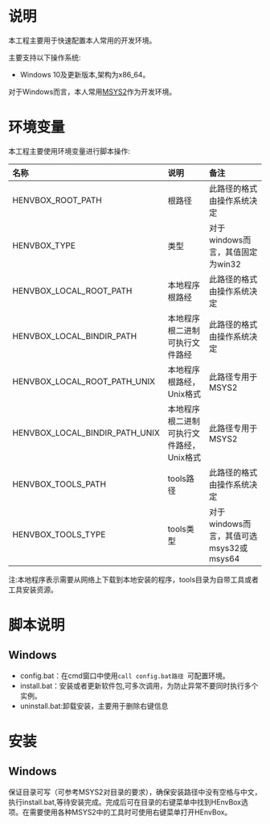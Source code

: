 # 说明

本工程主要用于快速配置本人常用的开发环境。

主要支持以下操作系统:

- Windows 10及更新版本,架构为x86_64。

对于Windows而言，本人常用[MSYS2](https://www.msys2.org/)作为开发环境。

# 环境变量

本工程主要使用环境变量进行脚本操作:

| 名称                           | 说明                                     | 备注                                    |
| :----------------------------- | :--------------------------------------- | :-------------------------------------- |
| HENVBOX_ROOT_PATH              | 根路径                                   | 此路径的格式由操作系统决定              |
| HENVBOX_TYPE                   | 类型                                     | 对于windows而言，其值固定为win32        |
| HENVBOX_LOCAL_ROOT_PATH        | 本地程序根路经                           | 此路径的格式由操作系统决定              |
| HENVBOX_LOCAL_BINDIR_PATH      | 本地程序根二进制可执行文件路经           | 此路径的格式由操作系统决定              |
| HENVBOX_LOCAL_ROOT_PATH_UNIX   | 本地程序根路经，Unix格式                 | 此路径专用于MSYS2                       |
| HENVBOX_LOCAL_BINDIR_PATH_UNIX | 本地程序根二进制可执行文件路经，Unix格式 | 此路径专用于MSYS2                       |
| HENVBOX_TOOLS_PATH             | tools路径                                | 此路径的格式由操作系统决定              |
| HENVBOX_TOOLS_TYPE             | tools类型                                | 对于windows而言，其值可选msys32或msys64 |

注:本地程序表示需要从网络上下载到本地安装的程序，tools目录为自带工具或者工具安装资源。

# 脚本说明

## Windows

- config.bat：在cmd窗口中使用`call config.bat路径 `可配置环境。
- install.bat：安装或者更新软件包,可多次调用，为防止异常不要同时执行多个实例。
- uninstall.bat:卸载安装，主要用于删除右键信息

# 安装

## Windows

保证目录可写（可参考MSYS2对目录的要求），确保安装路径中没有空格与中文，执行install.bat,等待安装完成。完成后可在目录的右键菜单中找到HEnvBox选项。在需要使用各种MSYS2中的工具时可使用右键菜单打开HEnvBox。

